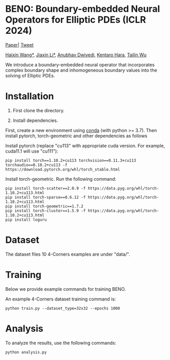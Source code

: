 # BENO: Boundary-embedded Neural Operators for Elliptic PDEs (ICLR 2024)

[Paper](https://openreview.net/forum?id=ZZTkLDRmkg&referrer=%5BAuthor%20Console%5D(%2Fgroup%3Fid%3DICLR.cc%2F2024%2FConference%2FAuthors%23your-submissions))| [Tweet](https://twitter.com/tailin_wu/status/1747259448635367756)

[Haixin Wang*](https://willdreamer.github.io/), [Jiaxin Li*](https://github.com/Jiaxinlia/Jiaxin.github.io), [Anubhav Dwivedi](https://dwivedi-anubhav.github.io/website/), [Kentaro Hara](https://aa.stanford.edu/people/ken-hara), [Tailin Wu](https://tailin.org/)

We introduce a boundary-embedded neural operator that incorporates complex boundary shape and inhomogeneous boundary values into the solving of Elliptic PDEs.

# Installation

1. First clone the directory.

2. Install dependencies.

First, create a new environment using [conda](https://docs.conda.io/en/latest/miniconda.html) (with python >= 3.7). Then install pytorch, torch-geometric and other dependencies as follows 

Install pytorch (replace "cu113" with appropriate cuda version. For example, cuda11.1 will use "cu111"):
```code
pip install torch==1.10.2+cu113 torchvision==0.11.3+cu113 torchaudio==0.10.2+cu113 -f https://download.pytorch.org/whl/torch_stable.html
```

Install torch-geometric. Run the following command:
```code
pip install torch-scatter==2.0.9 -f https://data.pyg.org/whl/torch-1.10.2+cu113.html
pip install torch-sparse==0.6.12 -f https://data.pyg.org/whl/torch-1.10.2+cu113.html
pip install torch-geometric==1.7.2
pip install torch-cluster==1.5.9 -f https://data.pyg.org/whl/torch-1.10.2+cu113.html
pip install loguru
```



# Dataset

The dataset files 10 4-Corners examples are under "data/". 

# Training

Below we provide example commands for training BENO. 

An example 4-Corners dataset training command is:

```code
python train.py --dataset_type=32x32 --epochs 1000
```


# Analysis

To analyze the results, use the following commands:

```code
python analysis.py 
```
